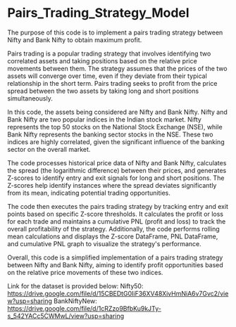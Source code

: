 # Pairs_Trading_Strategy_Model
The purpose of this code is to implement a pairs trading strategy between Nifty and Bank Nifty to obtain maximum profit. 

Pairs trading is a popular trading strategy that involves identifying two correlated assets and taking positions based on the relative price movements between them. The strategy assumes that the prices of the two assets will converge over time, even if they deviate from their typical relationship in the short term. Pairs trading seeks to profit from the price spread between the two assets by taking long and short positions simultaneously.

In this code, the assets being considered are Nifty and Bank Nifty. Nifty and Bank Nifty are two popular indices in the Indian stock market. Nifty represents the top 50 stocks on the National Stock Exchange (NSE), while Bank Nifty represents the banking sector stocks in the NSE. These two indices are highly correlated, given the significant influence of the banking sector on the overall market.

The code processes historical price data of Nifty and Bank Nifty, calculates the spread (the logarithmic difference) between their prices, and generates Z-scores to identify entry and exit signals for long and short positions. The Z-scores help identify instances where the spread deviates significantly from its mean, indicating potential trading opportunities.

The code then executes the pairs trading strategy by tracking entry and exit points based on specific Z-score thresholds. It calculates the profit or loss for each trade and maintains a cumulative PNL (profit and loss) to track the overall profitability of the strategy. Additionally, the code performs rolling mean calculations and displays the Z-score DataFrame, PNL DataFrame, and cumulative PNL graph to visualize the strategy's performance.

Overall, this code is a simplified implementation of a pairs trading strategy between Nifty and Bank Nifty, aiming to identify profit opportunities based on the relative price movements of these two indices.

Link for the dataset is provided below:
Nifty50: https://drive.google.com/file/d/15CBEDtG0IiF36XV48XivHmNiA6v7Gvc2/view?usp=sharing
BankNiftyNew: https://drive.google.com/file/d/1cRZzo9BfbKu9kJTy-s_542YACc5CWMwL/view?usp=sharing
